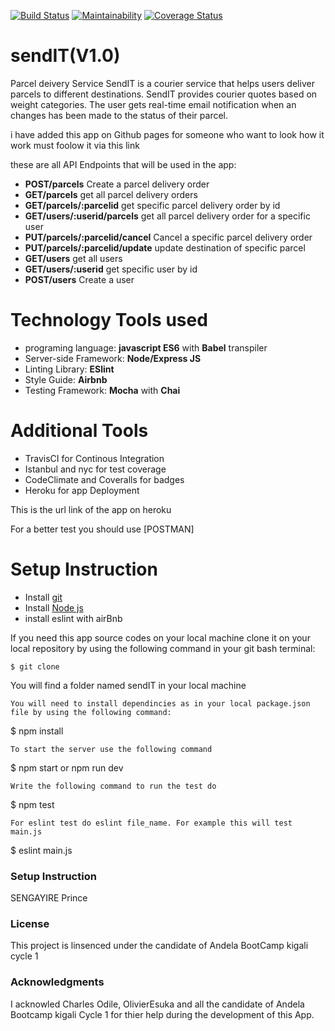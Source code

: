 [![Build Status](https://travis-ci.com/sengayire/sendIT.svg?branch=develop)](https://travis-ci.com/sengayire/sendIT)
[![Maintainability](https://api.codeclimate.com/v1/badges/fb52c0ce6cb116bbb1de/maintainability)](https://codeclimate.com/github/sengayire/sendIT/maintainability)
[![Coverage Status](https://coveralls.io/repos/github/sengayire/sendIT/badge.svg)](https://coveralls.io/github/sengayire/sendIT)
# sendIT(V1.0)
Parcel deivery Service
SendIT is a courier service that helps users deliver parcels to different destinations. SendIT
provides courier quotes based on weight categories.
The user gets real-time email notification when an changes has been made to the status of their parcel.

i have added this app on Github pages for someone who want to look how it work must foolow it via this link

these are  all API Endpoints that will be used in the app:
* **POST/parcels** Create a parcel delivery order
* **GET/parcels** get all parcel delivery orders
* **GET/parcels/:parcelid** get specific parcel delivery order by id
* **GET/users/:userid/parcels** get all parcel delivery order for a specific user
* **PUT/parcels/:parcelid/cancel** Cancel a specific parcel delivery order
* **PUT/parcels/:parcelid/update** update destination of specific parcel 
* **GET/users** get all users
* **GET/users/:userid** get specific user by id
* **POST/users** Create a user

# Technology Tools used
* programing language: **javascript ES6** with **Babel** transpiler
* Server-side Framework: **Node/Express JS**
* Linting Library: **ESlint**
* Style Guide: **Airbnb**
* Testing Framework: **Mocha** with **Chai**

# Additional Tools
* TravisCI for Continous Integration
* Istanbul and nyc for test coverage
* CodeClimate and Coveralls for badges
* Heroku for app Deployment 

This is the  url link of the app on heroku 


For a better test you should  use [POSTMAN]

# Setup Instruction
* Install [git](https://git-scm.com/downloads)
* Install [Node js](https://nodejs.org/en/)
* install eslint with airBnb 

If you need this app source codes on your local machine clone it on your local repository by using the following command in your git bash terminal:

```
$ git clone 
```

You will find a folder named sendIT in your local machine 

```
You will need to install dependincies as in your local package.json file by using the following command:

```
$ npm install
```
To start the server use the following command
```
$ npm start or npm run dev
```
Write the following command to run the test do

```
$ npm test
```
For eslint test do eslint file_name. For example this will test main.js

```
$ eslint main.js

### Setup Instruction
SENGAYIRE Prince

### License
This project is linsenced under the candidate of  Andela BootCamp kigali cycle 1

### Acknowledgments
I acknowled Charles Odile, OlivierEsuka  and all the candidate of Andela Bootcamp kigali Cycle 1 for thier help during the development of this App.

